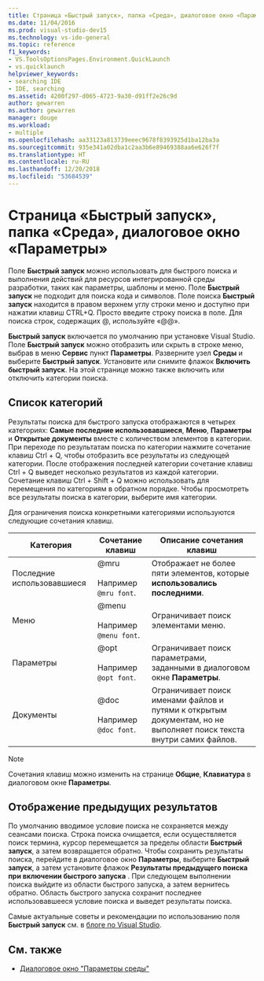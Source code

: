 ```yaml
---
title: Страница «Быстрый запуск», папка «Среда», диалоговое окно «Параметры»
ms.date: 11/04/2016
ms.prod: visual-studio-dev15
ms.technology: vs-ide-general
ms.topic: reference
f1_keywords:
- VS.ToolsOptionsPages.Environment.QuickLaunch
- vs.quicklaunch
helpviewer_keywords:
- searching IDE
- IDE, searching
ms.assetid: 4200f297-d065-4723-9a30-d91ff2e26c9d
author: gewarren
ms.author: gewarren
manager: douge
ms.workload:
- multiple
ms.openlocfilehash: aa33123a813739eeec9678f8393925d1ba12ba3a
ms.sourcegitcommit: 935e341a02dba1c2aa3b6e89469388aa6e626f7f
ms.translationtype: HT
ms.contentlocale: ru-RU
ms.lasthandoff: 12/20/2018
ms.locfileid: "53684539"
---
```

# <a name="quick-launch-environment-options-dialog-box"></a>Страница «Быстрый запуск», папка «Среда», диалоговое окно «Параметры»

Поле **Быстрый запуск** можно использовать для быстрого поиска и выполнения действий для ресурсов интегрированной среды разработки, таких как параметры, шаблоны и меню. Поле **Быстрый запуск** не подходит для поиска кода и символов. Поле поиска **Быстрый запуск** находится в правом верхнем углу строки меню и доступно при нажатии клавиш CTRL+Q. Просто введите строку поиска в поле. Для поиска строк, содержащих @, используйте «@@».

**Быстрый запуск** включается по умолчанию при установке Visual Studio. Поле **Быстрый запуск** можно отобразить или скрыть в строке меню, выбрав в меню **Сервис** пункт **Параметры**. Разверните узел **Среды** и выберите **Быстрый запуск**. Установите или снимите флажок **Включить быстрый запуск**. На этой странице можно также включить или отключить категории поиска.

## <a name="category-list"></a>Список категорий

Результаты поиска для быстрого запуска отображаются в четырех категориях: **Самые последние использовавшиеся**, **Меню**, **Параметры** и **Открытые документы** вместе с количеством элементов в категории. При переходе по результатам поиска по категории нажмите сочетание клавиш Ctrl + Q, чтобы отобразить все результаты из следующей категории. После отображения последней категории сочетание клавиш Ctrl + Q выведет несколько результатов из каждой категории. Сочетание клавиш Ctrl + Shift + Q можно использовать для перемещения по категориям в обратном порядке. Чтобы просмотреть все результаты поиска в категории, выберите имя категории.

Для ограничения поиска конкретными категориями используются следующие сочетания клавиш.

|Категория|Сочетание клавиш|Описание сочетания клавиш|
|--------------|--------------| - |
|Последние использовавшиеся|@mru<br /><br /> Например `@mru font`.|Отображает не более пяти элементов, которые **использовались последними**.|
|Меню|@menu<br /><br /> Например `@menu font`.|Ограничивает поиск элементами меню.|
|Параметры|@opt<br /><br /> Например `@opt font`.|Ограничивает поиск параметрами, заданными в диалоговом окне **Параметры**.|
|Документы|@doc<br /><br /> Например `@doc font`.|Ограничивает поиск именами файлов и путями к открытым документам, но не выполняет поиск текста внутри самих файлов.|

> [!NOTE]
> Сочетания клавиш можно изменить на странице **Общие**, **Клавиатура** в диалоговом окне **Параметры**.

## <a name="show-previous-results"></a>Отображение предыдущих результатов

По умолчанию вводимое условие поиска не сохраняется между сеансами поиска. Строка поиска очищается, если осуществляется поиск термина, курсор перемещается за пределы области **Быстрый запуск**, а затем возвращается обратно. Чтобы сохранить результаты поиска, перейдите в диалоговое окно **Параметры**, выберите **Быстрый запуск**, а затем установите флажок **Результаты предыдущего поиска при включении быстрого запуска** . При следующем выполнении поиска выйдите из области быстрого запуска, а затем вернитесь обратно. Область быстрого запуска сохранит последнее использовавшееся условие поиска и выведет результаты поиска.

Самые актуальные советы и рекомендации по использованию поля **Быстрый запуск** см. в [блоге по Visual Studio](http://go.microsoft.com/fwlink/?LinkId=236054).

## <a name="see-also"></a>См. также

- [Диалоговое окно "Параметры среды"](../../ide/reference/environment-options-dialog-box.md)